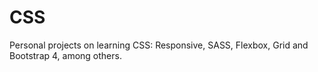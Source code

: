 # CSS
Personal projects on learning CSS: Responsive, SASS, Flexbox, Grid and Bootstrap 4, among others.
